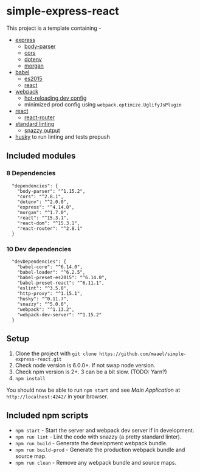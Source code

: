 # simple-express-react

This project is a template containing -
  - [express](https://www.npmjs.com/package/express)
    - [body-parser](https://www.npmjs.com/package/body-parser)
    - [cors](https://www.npmjs.com/package/cors)
    - [dotenv](https://www.npmjs.com/package/dotenv)
    - [morgan](https://www.npmjs.com/package/morgan)
  - [babel](https://www.npmjs.com/package/babel-core)
    - [es2015](https://www.npmjs.com/package/babel-preset-es2015)
    - [react](https://www.npmjs.com/package/babel-preset-react)
  - [webpack](https://www.npmjs.com/package/webpack)
    - [hot-reloading dev config](https://www.npmjs.com/package/webpack-dev-server)
    - minimized prod config using `webpack.optimize.UglifyJsPlugin`
  - [react](https://www.npmjs.com/package/react)
    - [react-router](https://www.npmjs.com/package/react-router)
  - [standard linting](https://www.npmjs.com/package/standard)
    - [snazzy output](https://www.npmjs.com/package/snazzy)
  - [husky](https://www.npmjs.com/package/standard) to run linting and tests prepush

## Included modules

### 8 Dependencies
```
  "dependencies": {
    "body-parser": "^1.15.2",
    "cors": "^2.8.1",
    "dotenv": "^2.0.0",
    "express": "^4.14.0",
    "morgan": "^1.7.0",
    "react": "^15.3.1",
    "react-dom": "^15.3.1",
    "react-router": "^2.8.1"
  }
```

### 10 Dev dependencies
```
  "devDependencies": {
    "babel-core": "^6.14.0",
    "babel-loader": "^6.2.5",
    "babel-preset-es2015": "^6.14.0",
    "babel-preset-react": "^6.11.1",
    "eslint": "^3.5.0",
    "http-proxy": "^1.15.1",
    "husky": "^0.11.7",
    "snazzy": "^5.0.0",
    "webpack": "^1.13.2",
    "webpack-dev-server": "^1.15.2"
  }
```

## Setup
1. Clone the project with `git clone https://github.com/maael/simple-express-react.git`
2. Check node version is 6.0.0+. If not swap node version.
3. Check npm version is 2+. 3 can be a bit slow. (TODO: Yarn?)
4. `npm install`

You should now be able to run `npm start` and see *Main Application* at `http://localhost:4242/` in your browser.

## Included npm scripts
- `npm start` - Start the server and webpack dev server if in development.
- `npm run lint` - Lint the code with snazzy (a pretty standard linter).
- `npm run build` - Generate the development webpack bundle.
- `npm run build-prod` - Generate the production webpack bundle and source map.
- `npm run clean` - Remove any webpack bundle and source maps.
